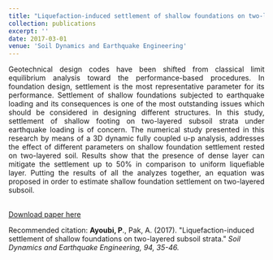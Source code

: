 ```yaml
---
title: "Liquefaction-induced settlement of shallow foundations on two-layered subsoil strata"
collection: publications
excerpt: ''
date: 2017-03-01
venue: 'Soil Dynamics and Earthquake Engineering'
---
```

<div style="text-align: justify"> Geotechnical design codes have been shifted from classical limit equilibrium analysis toward the performance-based procedures. In foundation design, settlement is the most representative parameter for its performance. Settlement of shallow foundations subjected to earthquake loading and its consequences is one of the most outstanding issues which should be considered in designing different structures. In this study, settlement of shallow footing on two-layered subsoil strata under earthquake loading is of concern. The numerical study presented in this research by means of a 3D dynamic fully coupled u-p analysis, addresses the effect of different parameters on shallow foundation settlement rested on two-layered soil. Results show that the presence of dense layer can mitigate the settlement up to 50% in comparison to uniform liquefiable layer. Putting the results of all the analyzes together, an equation was proposed in order to estimate shallow foundation settlement on two-layered subsoil.</div>
<br/>


[Download paper here](https://www.researchgate.net/profile/Peyman_Ayoubi2/publication/312211406_Liquefaction-induced_settlement_of_shallow_foundations_on_two-layered_subsoil_strata/links/5c1346c2a6fdcc494ff28e5f/Liquefaction-induced-settlement-of-shallow-foundations-on-two-layered-subsoil-strata.pdf)

Recommended citation: **Ayoubi, P**., Pak, A. (2017). &quot;Liquefaction-induced settlement of shallow foundations on two-layered subsoil strata.&quot; <i>Soil Dynamics and Earthquake Engineering, 94, 35-46.</i>
